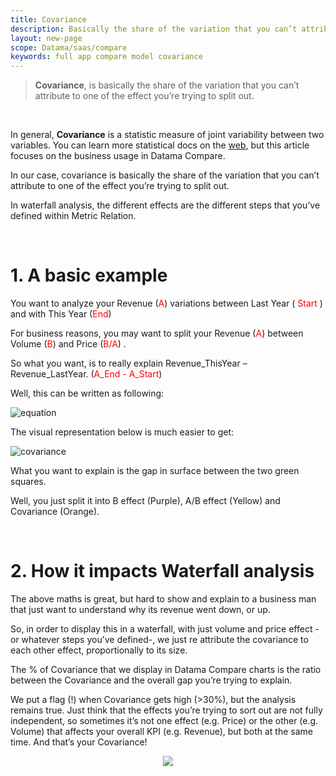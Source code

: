 ```yaml
---
title: Covariance
description: Basically the share of the variation that you can’t attribute to one of the effect you’re trying to split out.
layout: new-page
scope: Datama/saas/compare
keywords: full app compare model covariance
---
```


> <b>Covariance</b>, is basically the share of the variation that you can’t attribute to one of the effect you’re trying to split out.

<br>

In general, **Covariance** is a statistic measure of joint variability between two variables. You can learn more statistical docs on the [web](https://en.wikipedia.org/wiki/Covariance), but this article focuses on the business usage in Datama Compare.

In our case, covariance is basically the share of the variation that you can’t attribute to one of the effect you’re trying to split out.

In waterfall analysis, the different effects are the different steps that you’ve defined within Metric Relation.

<br>

# 1. A basic example

You want to analyze your Revenue (<span style="color:red">A</span>) variations between Last Year (<span style="color:red"> Start </span>) and with This Year (<span style="color:red">End</span>)

For business reasons, you may want to split your Revenue (<span style="color:red">A</span>) between Volume (<span style="color:red">B</span>) and Price (<span style="color:red">B/A</span>) .

So what you want, is to really explain Revenue_ThisYear – Revenue_LastYear. (<span style="color:red">A_End - A_Start</span>)


Well, this can be written as following:

![equation]({{site.url}}/{{site.baseurl}}/core_app/new/compare/images/equation.png)

The visual representation below is much easier to get:

![covariance]({{site.url}}/{{site.baseurl}}/core_app/new/compare/images/Covariance.gif)

What you want to explain is the gap in surface between the two green squares.

Well, you just split it into B effect (Purple), A/B effect (Yellow) and Covariance (Orange).

<br>

# 2. How it impacts Waterfall analysis

The above maths is great, but hard to show and explain to a business man that just want to understand why its revenue went down, or up.

So, in order to display this in a waterfall, with just volume and price effect -or whatever steps you’ve defined-, we just re attribute the covariance to each other effect, proportionally to its size.

The % of Covariance that we display in Datama Compare charts is the ratio between the Covariance and the overall gap you’re trying to explain.

We put a flag (!) when Covariance gets high (>30%), but the analysis remains true. Just think that the effects you’re trying to sort out are not fully independent, so sometimes it’s not one effect (e.g. Price) or the other (e.g. Volume) that affects your overall KPI (e.g. Revenue), but both at the same time. And that’s your Covariance!


<center><img src="{{site.url}}/{{site.baseurl}}/core_app/new/compare/model/images/compare_covariance.png"/></center>
